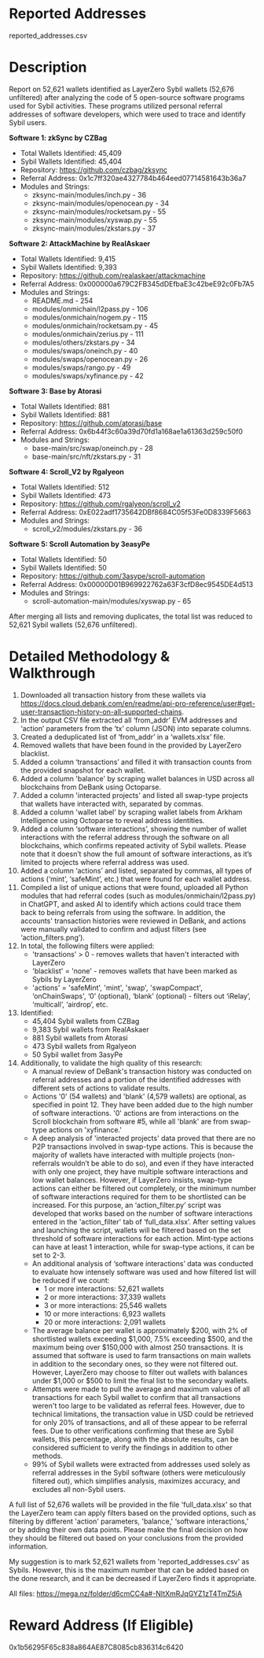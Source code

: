 # Reported Addresses

reported_addresses.csv

# Description

Report on 52,621 wallets identified as LayerZero Sybil wallets (52,676 unfiltered) after analyzing the code of 5 open-source software programs used for Sybil activities. These programs utilized personal referral addresses of software developers, which were used to trace and identify Sybil users.

**Software 1: zkSync by CZBag**

- Total Wallets Identified: 45,409
- Sybil Wallets Identified: 45,404
- Repository: https://github.com/czbag/zksync
- Referral Address: 0x1c7ff320ae4327784b464eed07714581643b36a7
- Modules and Strings:
	- zksync-main/modules/inch.py - 36
	- zksync-main/modules/openocean.py - 34
	- zksync-main/modules/rocketsam.py - 55
	- zksync-main/modules/xyswap.py - 55
	- zksync-main/modules/zkstars.py - 37

**Software 2: AttackMachine by RealAskaer**

- Total Wallets Identified: 9,415
- Sybil Wallets Identified: 9,393
- Repository: https://github.com/realaskaer/attackmachine
- Referral Address: 0x000000a679C2FB345dDEfbaE3c42beE92c0Fb7A5
- Modules and Strings:
	- README.md - 254
	- modules/onmichain/l2pass.py - 106
	- modules/onmichain/nogem.py - 115
	- modules/onmichain/rocketsam.py - 45
	- modules/onmichain/zerius.py - 111
	- modules/others/zkstars.py - 34
	- modules/swaps/oneinch.py - 40
	- modules/swaps/openocean.py - 26
	- modules/swaps/rango.py - 49
	- modules/swaps/xyfinance.py - 42

**Software 3: Base by Atorasi**

- Total Wallets Identified: 881
- Sybil Wallets Identified: 881
- Repository: https://github.com/atorasi/base
- Referral Address: 0x6b44f3c60a39d70fd1a168ae1a61363d259c50f0
- Modules and Strings:
	- base-main/src/swap/oneinch.py - 28
	- base-main/src/nft/zkstars.py - 31

**Software 4: Scroll_V2 by Rgalyeon**

- Total Wallets Identified: 512
- Sybil Wallets Identified: 473
- Repository: https://github.com/rgalyeon/scroll_v2
- Referral Address: 0xE022adf1735642DBf8684C05f53Fe0D8339F5663
- Modules and Strings:
	- scroll_v2/modules/zkstars.py - 36

**Software 5: Scroll Automation by 3easyPe**

- Total Wallets Identified: 50
- Sybil Wallets Identified: 50
- Repository: https://github.com/3asype/scroll-automation
- Referral Address: 0x00000D01B969922762a63F3cfD8ec9545DE4d513
- Modules and Strings:
	- scroll-automation-main/modules/xyswap.py - 65

After merging all lists and removing duplicates, the total list was reduced to 52,621 Sybil wallets (52,676 unfiltered).

# Detailed Methodology & Walkthrough

1. Downloaded all transaction history from these wallets via https://docs.cloud.debank.com/en/readme/api-pro-reference/user#get-user-transaction-history-on-all-supported-chains.
2. In the output CSV file extracted all ‘from_addr’ EVM addresses and ‘action’ parameters from the ‘tx’ column (JSON) into separate columns.
3. Created a deduplicated list of ‘from_addr’ in a ‘wallets.xlsx’ file.
4. Removed wallets that have been found in the provided by LayerZero blacklist.
5. Added a column ‘transactions’ and filled it with transaction counts from the provided snapshot for each wallet.
6. Added a column 'balance' by scraping wallet balances in USD across all blockchains from DeBank using Octoparse.
7. Added a column 'interacted projects' and listed all swap-type projects that wallets have interacted with, separated by commas.
8. Added a column 'wallet label' by scraping wallet labels from Arkham Intelligence using Octoparse to reveal address identities.
9. Added a column ‘software interactions’, showing the number of wallet interactions with the referral address through the software on all blockchains, which confirms repeated activity of Sybil wallets. Please note that it doesn’t show the full amount of software interactions, as it’s limited to projects where referral address was used.
10. Added a column ‘actions’ and listed, separated by commas, all types of actions (‘mint’, ‘safeMint’, etc.) that were found for each wallet address.
11. Compiled a list of unique actions that were found, uploaded all Python modules that had referral codes (such as modules/onmichain/l2pass.py) in ChatGPT, and asked AI to identify which actions could trace them back to being referrals from using the software. In addition, the accounts' transaction histories were reviewed in DeBank, and actions were manually validated to confirm and adjust filters (see ‘action_filters.png’).
12. In total, the following filters were applied:
	- 'transactions' > 0 - removes wallets that haven't interacted with LayerZero
	- 'blacklist' = 'none' - removes wallets that have been marked as Sybils by LayerZero   
	- 'actions' = 'safeMint', 'mint', 'swap', 'swapCompact', ‘onChainSwaps', ‘0’ (optional), ‘blank’ (optional) - filters out ‘iRelay’, ‘multicall’, ‘airdrop’, etc.
13. Identified:
	- 45,404 Sybil wallets from CZBag
	- 9,383 Sybil wallets from RealAskaer
	- 881 Sybil wallets from Atorasi
	- 473 Sybil wallets from Rgalyeon
	- 50 Sybil wallet from 3asyPe
14. Additionally, to validate the high quality of this research:
	- A manual review of DeBank's transaction history was conducted on referral addresses and a portion of the identified addresses with different sets of actions to validate results.
	- Actions '0' (54 wallets) and 'blank' (4,579 wallets) are optional, as specified in point 12. They have been added due to the high number of software interactions. '0' actions are from interactions on the Scroll blockchain from software #5, while all 'blank' are from swap-type actions on 'xyfinance.'
	- A deep analysis of 'interacted projects' data proved that there are no P2P transactions involved in swap-type actions. This is because the majority of wallets have interacted with multiple projects (non-referrals wouldn’t be able to do so), and even if they have interacted with only one project, they have multiple software interactions and low wallet balances. However, if LayerZero insists, swap-type actions can either be filtered out completely, or the minimum number of software interactions required for them to be shortlisted can be increased. For this purpose, an ‘action_filter.py’ script was developed that works based on the number of software interactions entered in the 'action_filter' tab of ‘full_data.xlsx’. After setting values and launching the script, wallets will be filtered based on the set threshold of software interactions for each action. Mint-type actions can have at least 1 interaction, while for swap-type actions, it can be set to 2-3.
	- An additional analysis of ‘software interactions’ data was conducted to evaluate how intensely software was used and how filtered list will be reduced if we count:
		- 1 or more interactions: 52,621 wallets
		- 2 or more interactions: 37,339 wallets
		- 3 or more interactions: 25,546 wallets
		- 10 or more interactions: 6,923 wallets
		- 20 or more interactions: 2,091 wallets
	- The average balance per wallet is approximately $200, with 2% of shortlisted wallets exceeding $1,000, 7.5% exceeding $500, and the maximum being over $150,000 with almost 250 transactions. It is assumed that software is used to farm transactions on main wallets in addition to the secondary ones, so they were not filtered out. However, LayerZero may choose to filter out wallets with balances under $1,000 or $500 to limit the final list to the secondary wallets.
	- Attempts were made to pull the average and maximum values of all transactions for each Sybil wallet to confirm that all transactions weren't too large to be validated as referral fees. However, due to technical limitations, the transaction value in USD could be retrieved for only 20% of transactions, and all of these appear to be referral fees. Due to other verifications confirming that these are Sybil wallets, this percentage, along with the absolute results, can be considered sufficient to verify the findings in addition to other methods.
	- 99% of Sybil wallets were extracted from addresses used solely as referral addresses in the Sybil software (others were meticulously filtered out), which simplifies analysis, maximizes accuracy, and excludes all non-Sybil users.

A full list of 52,676 wallets will be provided in the file 'full_data.xlsx' so that the LayerZero team can apply filters based on the provided options, such as filtering by different 'action' parameters, 'balance,' ‘software interactions,’ or by adding their own data points. Please make the final decision on how they should be filtered out based on your conclusions from the provided information.

My suggestion is to mark 52,621 wallets from 'reported_addresses.csv' as Sybils. However, this is the maximum number that can be added based on the done research, and it can be decreased if LayerZero finds it appropriate.

All files: https://mega.nz/folder/d6cmCC4a#-NItXmRJqGYZ1zT4TmZ5iA

# Reward Address (If Eligible)

0x1b56295F65c838a864AE87C8085cb836314c6420

